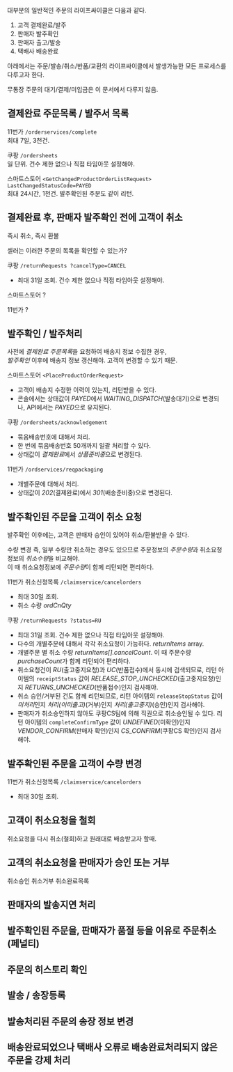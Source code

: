 
대부분의 일반적인 주문의 라이프싸이클은 다음과 같다.
1. 고객 결제완료/발주
1. 판매자 발주확인
1. 판매자 출고/발송
1. 택배사 배송완료

아래에서는 주문/발송/취소/반품/교환의 라이프싸이클에서 발생가능한 모든 프로세스를 다루고자 한다.

무통장 주문의 대기/결제/미입금은 이 문서에서 다루지 않음.


## 결제완료 주문목록 / 발주서 목록

11번가 `/orderservices/complete`  
최대 7일, 3천건.

쿠팡 `/ordersheets`  
일 단위. 건수 제한 없으나 직접 타임아웃 설정해야.

스마트스토어 `<GetChangedProductOrderListRequest> LastChangedStatusCode=PAYED`  
최대 24시간, 1천건.
발주확인된 주문도 같이 리턴.

## 결제완료 후, 판매자 발주확인 전에 고객이 취소

즉시 취소, 즉시 환불

셀러는 이러한 주문의 목록을 확인할 수 있는가?

쿠팡 `/returnRequests ?cancelType=CANCEL` 
- 최대 31일 조회. 건수 제한 없으나 직접 타임아웃 설정해야.

스마트스토어 ?

11번가 ?



## 발주확인 / 발주처리

사전에 *결제완료 주문목록*을 요청하여 배송지 정보 수집한 경우,  
*발주확인* 이후에 배송지 정보 갱신해야. 고객이 변경할 수 있기 때문.


스마트스토어 `<PlaceProductOrderRequest>`  
- 고객이 배송지 수정한 이력이 있는지, 리턴받을 수 있다.
- 콘솔에서는 상태값이 *PAYED*에서 *WAITING_DISPATCH*(발송대기)으로 변경되나, API에서는 *PAYED*으로 유지된다. 

쿠팡 `/ordersheets/acknowledgement`
- 묶음배송번호에 대해서 처리.
- 한 번에 묶음배송번호 50개까지 일괄 처리할 수 있다.
- 상태값이 *결제완료*에서 *상품준비중*으로 변경된다.

11번가 `/ordservices/reqpackaging`
- 개별주문에 대해서 처리.
- 상태값이 *202*(결제완료)에서 *301*(배송준비중)으로 변경된다.


## 발주확인된 주문을 고객이 취소 요청

발주확인 이후에는, 고객은 판매자 승인이 있어야 취소/환불받을 수 있다.

수량 변경 즉, 일부 수량만 취소하는 경우도 있으므로 주문정보의 *주문수량*과 취소요청정보의 *취소수량*을 비교해야.  
이 때 취소요청정보에 *주문수량*이 함께 리턴되면 편리하다.


11번가 취소신청목록 `/claimservice/cancelorders`
- 최대 30일 조회.
- 취소 수량 *ordCnQty*

쿠팡 `/returnRequests ?status=RU` 
- 최대 31일 조회. 건수 제한 없으나 직접 타임아웃 설정해야.
- 다수의 개별주문에 대해서 각각 취소요청이 가능하다. *returnItems* array.
- 개별주문 별 취소 수량 *returnItems[].cancelCount*. 이 때 주문수량 *purchaseCount*가 함께 리턴되어 편리하다.
- 취소요청건이 *RU*(출고중지요청)과 *UC*(반품접수)에서 동시에 검색되므로, 리턴 아이템의 `receiptStatus` 값이 *RELEASE_STOP_UNCHECKED*(출고중지요청)인지 *RETURNS_UNCHECKED*(반품접수)인지 검사해야.
- 취소 승인/거부된 건도 함께 리턴되므로, 리턴 아이템의 `releaseStopStatus` 값이 *미처리*인지 *처리(이미출고)*(거부)인지 *처리(출고중지)*(승인)인지 검사해야.
- 판매자가 취소승인하지 않아도 쿠팡CS팀에 의해 직권으로 취소승인될 수 있다. 리턴 아이템의 `completeConfirmType` 값이 *UNDEFINED*(미확인)인지 *VENDOR_CONFIRM*(판매자 확인)인지 *CS_CONFIRM*(쿠팡CS 확인)인지 검사해야.



## 발주확인된 주문을 고객이 수량 변경

11번가 취소신청목록 `/claimservice/cancelorders`
- 최대 30일 조회.




## 고객이 취소요청을 철회

취소요청을 다시 취소(철회)하고 원래대로 배송받고자 할때.




## 고객의 취소요청을 판매자가 승인 또는 거부


취소승인
취소거부
취소완료목록


## 판매자의 발송지연 처리



## 발주확인된 주문을, 판매자가 품절 등을 이유로 주문취소 (페널티)



## 주문의 히스토리 확인


## 발송 / 송장등록



## 발송처리된 주문의 송장 정보 변경



## 배송완료되었으나 택배사 오류로 배송완료처리되지 않은 주문을 강제 처리

